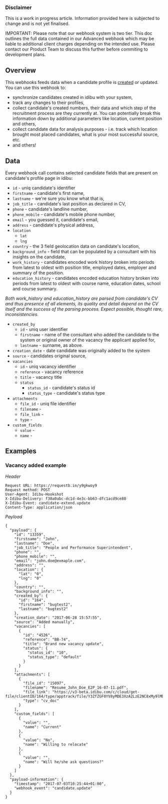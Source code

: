 ### Disclaimer

This is a work in progress article. Information provided here is subjected to change and is not yet finalised.

IMPORTANT: Please note that our webhook system is two tier. This doc outlines the full data contained in our Advanced webhook which may be liable to additional client charges depending on the intended use. Please contact our Product Team to discuss this further before commiting to development plans.

## Overview

This webhooks feeds data when a candidate profile is [created](http://v3-docs.idibu.com/article/289-uploading-candidates-article) or updated. You can use this webhook to:

- synchronize candidates created in idibu with your system,
- track any changes to their profiles,
- collect candidate's created numbers, their data and which step of the recruitment process are they currently at. You can potentially break this information down by additional parameters like location, current position and others,
- collect candidate data for analysis purposes - i.e. track which location brought most placed candidates, what is your most successful source, etc.
- and others!

## Data

Every webhook call contains selected candidate fields that are present on candidate's profile page in idibu:

- `id` - uniq candidate's identifier
- `firstname` - candidate's first name,
- `lastname` - we're sure you know what that is,
- `job_title` - candidate's last position as declared in CV,
- `phone` - candidate's landline number,
- `phone_mobile` - candidate's mobile phone number,
- `email` - you guessed it, candidate's email,
- `address` - candidate's physical address,
- `location`
  - `lat`
  - `lng`
- `country` - the 3 field geolocation data on candidate's location,
- `background_info` - field that can be populated by a consultant with his insights on the candidate,
- `work_history` - candidates encoded work history broken into periods from latest to oldest with position title, employed dates, employer and summary of the position.
- `education_history` - candidates encoded education history broken into periods from latest to oldest with course name, education dates, school and course summary.

*Both work_history and education_history are parsed from candidate's CV and thus presence of all elements, its quality and detail depend on the CV itself and the success of the parsing process. Expect possible, thought rare, inconsistencies.*

- `created_by`
  - `id` - uniq user identifier
  - `firstname` - name of the consultant who added the candidate to the system or original owner of the vacancy the applicant applied for,
  - `lastname` - surname, as above.
- `creation_date` - date candidate was originally added to the system
- `source` - candidates original source,
- `vacancies`
  - `id` - uniq vacancy identifier
  - `reference` - vacancy reference
  - `title` - vacancy title
  - `status` 
    - `status_id` - candidate's status id
    - `status_type` - candidate's status type
- `attachments`
  - `file_id` - uniq file identifier
  - `filename` - 
  - `file_link` - 
  - `type` -
- `custom_fields`
  - `value` - 
  - `name` - 

## Examples

### Vacancy added example

*Header*

```
Request URL: https://requestb.in/y9gkwoy9
Request method: POST
User-Agent: Idibu-Hookshot
X-Idibu-Delivery: f38a0abc-dc1d-4e3c-bb63-dfc1acd9ce88
X-Idibu-Event: candidate-extend.update
Content-Type: application/json
```

*Payload*
```
{
  "payload": {
    "id": "13359",
    "firstname": "John",
    "lastname": "Doe",
    "job_title": "People and Performance Superintendent",
    "phone": "",
    "phone_mobile": "",
    "email": "john.doe@exmaple.com",
    "address": "",
    "location": {
      "lat": "0",
      "lng": "0"
    },
    "country": "",
    "background_info": "",
    "created_by": {
      "id": "164",
      "firstname": "bugtest2",
      "lastname": "bugtest2"
    },
    "creation_date": "2017-06-28 15:57:55",
    "source": "Added manually",
    "vacancies": [
      {
        "id": "4526",
        "reference": "BB-74",
        "title": "Brand new vacancy update",
        "status": {
          "status_id": "10",
          "status_type": "default"
        }
      }
    ],
    "attachments": [
      {
        "file_id": "15097",
        "filename": "Resume_John_Doe_E2P_16-07-11.pdf",
        "file_link": "https://v3-beta.idibu.com/c/cloud/get-file/clientID/164/type/apptrack/file/Y3ZfZGF0YV8yMDE3XzA2LzE2NC8xMy9lMDMzMjM3ZDQwZjI5YTAwYzljMzhiNTc0MmUzZGVlZC5wZGY=/id/15097",
        "type": "cv_doc"
      }
    ],
    "custom_fields": [
      {
        "value": "",
        "name": "Current"
      },
      {
        "value": "No",
        "name": "Willing to relocate"
      },
      {
        "value": "",
        "name": "Will he/she ask questions?"
      }
    ]
  },
  "payload-information": {
    "timestamp": "2017-07-03T10:25:44+01:00",
    "webhook_event": "candidate.update"
  }
}
```


